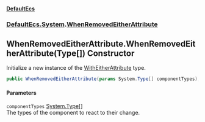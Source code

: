 #### [DefaultEcs](index.md 'index')
### [DefaultEcs.System](index.md#DefaultEcs_System 'DefaultEcs.System').[WhenRemovedEitherAttribute](WhenRemovedEitherAttribute.md 'DefaultEcs.System.WhenRemovedEitherAttribute')
## WhenRemovedEitherAttribute.WhenRemovedEitherAttribute(Type[]) Constructor
Initialize a new instance of the [WithEitherAttribute](WithEitherAttribute.md 'DefaultEcs.System.WithEitherAttribute') type.  
```csharp
public WhenRemovedEitherAttribute(params System.Type[] componentTypes);
```
#### Parameters
<a name='DefaultEcs_System_WhenRemovedEitherAttribute_WhenRemovedEitherAttribute(System_Type__)_componentTypes'></a>
`componentTypes` [System.Type](https://docs.microsoft.com/en-us/dotnet/api/System.Type 'System.Type')[[]](https://docs.microsoft.com/en-us/dotnet/api/System.Array 'System.Array')  
The types of the component to react to their change.
  
